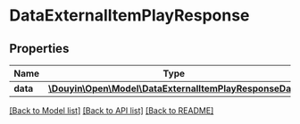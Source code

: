 # DataExternalItemPlayResponse

## Properties
Name | Type | Description | Notes
------------ | ------------- | ------------- | -------------
**data** | [**\Douyin\Open\Model\DataExternalItemPlayResponseData**](DataExternalItemPlayResponseData.md) |  | [optional] 

[[Back to Model list]](../../README.md#documentation-for-models) [[Back to API list]](../../README.md#documentation-for-api-endpoints) [[Back to README]](../../README.md)

